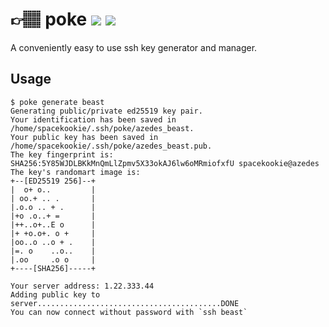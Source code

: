 # 👉🏽 poke [![](https://travis-ci.org/spacekookie/poke.svg?branch=master)](https://travis-ci.org/spacekookie/poke) [![](https://ci.appveyor.com/api/projects/status/w29yfx0q5kls3013?svg=true)](https://ci.appveyor.com/project/spacekookie/poke)

A conveniently easy to use ssh key generator and manager.

## Usage

```console
$ poke generate beast
Generating public/private ed25519 key pair.
Your identification has been saved in /home/spacekookie/.ssh/poke/azedes_beast.
Your public key has been saved in /home/spacekookie/.ssh/poke/azedes_beast.pub.
The key fingerprint is:
SHA256:5Y85WJDLBKkMnQmLlZpmv5X33okAJ6lw6oMRmiofxfU spacekookie@azedes
The key's randomart image is:
+--[ED25519 256]--+
|  o+ o..         |
| oo.+ .. .       |
|.o.o .. + .      |
|+o .o..+ =       |
|++..o+..E o      |
|+ +o.o+. o +     |
|oo..o ..o + .    |
|=. o    ..o..    |
|.oo     .o o     |
+----[SHA256]-----+

Your server address: 1.22.333.44
Adding public key to server.........................................DONE
You can now connect without password with `ssh beast`
```

